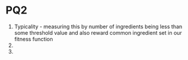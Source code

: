 # PQ2
1) Typicality - measuring this by number of ingredients being less than some threshold value and also reward common ingredient set in our fitness function
2) 
3)